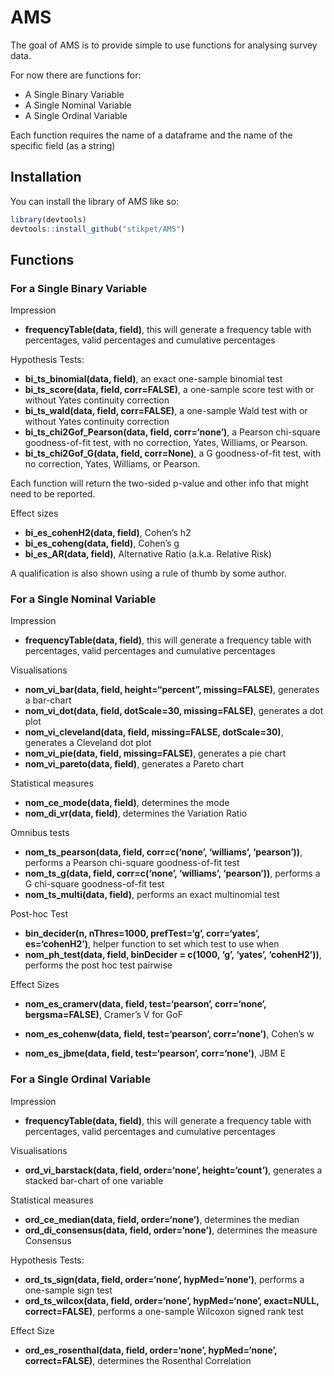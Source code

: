 
<!-- README.md is generated from README.Rmd. Please edit that file -->

# AMS

<!-- badges: start -->
<!-- badges: end -->

The goal of AMS is to provide simple to use functions for analysing
survey data.

For now there are functions for:

-   A Single Binary Variable
-   A Single Nominal Variable
-   A Single Ordinal Variable

Each function requires the name of a dataframe and the name of the
specific field (as a string)

## Installation

You can install the library of AMS like so:

``` r
library(devtools)
devtools::install_github("stikpet/AMS")
```

## Functions

### For a Single Binary Variable

Impression

-   **frequencyTable(data, field)**, this will generate a frequency
    table with percentages, valid percentages and cumulative percentages

Hypothesis Tests:

-   **bi_ts_binomial(data, field)**, an exact one-sample binomial test
-   **bi_ts_score(data, field, corr=FALSE)**, a one-sample score test
    with or without Yates continuity correction
-   **bi_ts_wald(data, field, corr=FALSE)**, a one-sample Wald test with
    or without Yates continuity correction
-   **bi_ts_chi2Gof_Pearson(data, field, corr=‘none’)**, a Pearson
    chi-square goodness-of-fit test, with no correction, Yates,
    Williams, or Pearson.
-   **bi_ts_chi2Gof_G(data, field, corr=None)**, a G goodness-of-fit
    test, with no correction, Yates, Williams, or Pearson.

Each function will return the two-sided p-value and other info that
might need to be reported.

Effect sizes

-   **bi_es_cohenH2(data, field)**, Cohen’s h2
-   **bi_es_coheng(data, field)**, Cohen’s g
-   **bi_es_AR(data, field)**, Alternative Ratio (a.k.a. Relative Risk)

A qualification is also shown using a rule of thumb by some author.

### For a Single Nominal Variable

Impression

-   **frequencyTable(data, field)**, this will generate a frequency
    table with percentages, valid percentages and cumulative percentages

Visualisations

-   **nom_vi_bar(data, field, height=“percent”, missing=FALSE)**,
    generates a bar-chart
-   **nom_vi_dot(data, field, dotScale=30, missing=FALSE)**, generates a
    dot plot
-   **nom_vi_cleveland(data, field, missing=FALSE, dotScale=30)**,
    generates a Cleveland dot plot
-   **nom_vi_pie(data, field, missing=FALSE)**, generates a pie chart
-   **nom_vi_pareto(data, field)**, generates a Pareto chart

Statistical measures

-   **nom_ce_mode(data, field)**, determines the mode
-   **nom_di_vr(data, field)**, determines the Variation Ratio

Omnibus tests

-   **nom_ts_pearson(data, field, corr=c(‘none’, ‘williams’,
    ‘pearson’))**, performs a Pearson chi-square goodness-of-fit test
-   **nom_ts_g(data, field, corr=c(‘none’, ‘williams’, ‘pearson’))**,
    performs a G chi-square goodness-of-fit test
-   **nom_ts_multi(data, field)**, performs an exact multinomial test

Post-hoc Test

-   **bin_decider(n, nThres=1000, prefTest=‘g’, corr=‘yates’,
    es=‘cohenH2’)**, helper function to set which test to use when
-   **nom_ph_test(data, field, binDecider = c(1000, ‘g’, ‘yates’,
    ‘cohenH2’))**, performs the post hoc test pairwise

Effect Sizes

-   **nom_es_cramerv(data, field, test=‘pearson’, corr=‘none’,
    bergsma=FALSE)**, Cramer’s V for GoF

-   **nom_es_cohenw(data, field, test=‘pearson’, corr=‘none’)**, Cohen’s
    w

-   **nom_es_jbme(data, field, test=‘pearson’, corr=‘none’)**, JBM E

### For a Single Ordinal Variable

Impression

-   **frequencyTable(data, field)**, this will generate a frequency
    table with percentages, valid percentages and cumulative percentages

Visualisations

-   **ord_vi_barstack(data, field, order=‘none’, height=‘count’)**,
    generates a stacked bar-chart of one variable

Statistical measures

-   **ord_ce_median(data, field, order=‘none’)**, determines the median
-   **ord_di_consensus(data, field, order=‘none’)**, determines the
    measure Consensus

Hypothesis Tests:

-   **ord_ts_sign(data, field, order=‘none’, hypMed=‘none’)**, performs
    a one-sample sign test
-   **ord_ts_wilcox(data, field, order=‘none’, hypMed=‘none’,
    exact=NULL, correct=FALSE)**, performs a one-sample Wilcoxon signed
    rank test

Effect Size

-   **ord_es_rosenthal(data, field, order=‘none’, hypMed=‘none’,
    correct=FALSE)**, determines the Rosenthal Correlation
